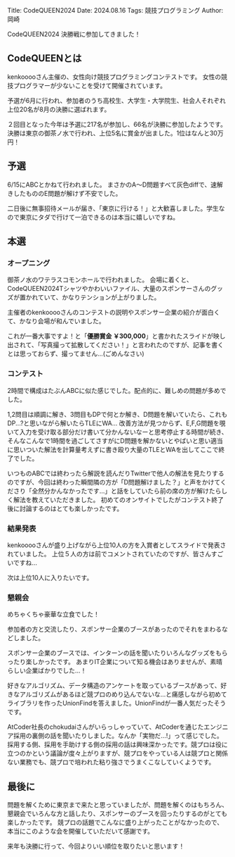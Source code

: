Title: CodeQUEEN2024
Date: 2024.08.16
Tags: 競技プログラミング
Author: 岡崎

CodeQUEEN2024 決勝戦に参加してきました！

## CodeQUEENとは
kenkooooさん主催の、女性向け競技プログラミングコンテストです。
女性の競技プログラマーが少ないことを受けて開催されています。

予選が6月に行われ、参加者のうち高校生、大学生・大学院生、社会人それぞれ上位20名が8月の決勝に選ばれます。

２回目となった今年は予選に217名が参加し、66名が決勝に参加したようです。
決勝は東京の御茶ノ水で行われ、上位5名に賞金が出ました。1位はなんと30万円！

## 予選
6/15にABCとかねて行われました。
まさかのA～D問題すべて灰色diffで、速解きしたもののE問題が解けず不安でした。

二日後に無事招待メールが届き、「東京に行ける！」と大歓喜しました。学生なので東京にタダで行けて一泊できるのは本当に嬉しいですね。

## 本選
### オープニング
御茶ノ水のワテラスコモンホールで行われました。
会場に着くと、CodeQUEEN2024Tシャツやかわいいファイル、大量のスポンサーさんのグッズが置かれていて、かなりテンションが上がりました。

主催者のkenkooooさんのコンテストの説明やスポンサー企業の紹介が面白くて、かなり会場が和んでいました。

これが一番大事ですよ！と「**優勝賞金 ￥300,000**」と書かれたスライドが映し出されて、「写真撮って拡散してください！」と言われたのですが、記事を書くとは思っておらず、撮ってません...(ごめんなさい)

### コンテスト
2時間で構成はたぶんABCに似た感じでした。配点的に、難しめの問題が多めでした。

1,2問目は順調に解き、3問目もDPで何とか解き、D問題を解いていたら、これもDP...?と思いながら解いたらTLEにWA...
改善方法が見つからず、E,F,G問題を覗いて入力を受け取る部分だけ書いて分かんないなーと思考停止する時間が続き、そんなこんなで1時間を過ごしてさすがにD問題を解かないとやばいと思い適当に思いついた解法を計算量考えずに書き殴り大量のTLEとWAを出してここで終了でした。

いつものABCでは終わったら解説を読んだりTwitterで他人の解法を見たりするのですが、今回は終わった瞬間隣の方が「D問題解けました？」と声をかけてくださり「全然分かんなかったです…」と話をしていたら前の席の方が解けたらしく解法を教えていただきました。
初めてのオンサイトでしたがコンテスト終了後に討論するのはとても楽しかったです。

### 結果発表
kenkooooさんが盛り上げながら上位10人の方を入賞者としてスライドで発表されていました。
上位５人の方は前でコメントされていたのですが、皆さんすごいですね...

次は上位10人に入りたいです。

### 懇親会
めちゃくちゃ豪華な立食でした！

参加者の方と交流したり、スポンサー企業のブースがあったのでそれをまわるなどしました。

スポンサー企業のブースでは、インターンの話を聞いたりいろんなグッズをもらったり楽しかったです。
あまりIT企業について知る機会はありませんが、素晴らしい企業ばかりでした...！

好きなアルゴリズム、データ構造のアンケートを取っているブースがあって、好きなアルゴリズムがあるほど競プロのめり込んでないな...と痛感しながら初めてライブラリを作ったUnionFindを答えました。UnionFindが一番人気だったそうです。

AtCoder社長のchokudaiさんがいらっしゃっていて、AtCoderを通じたエンジニア採用の裏側の話を聞いたりしました。なんか「実物だ...!」って感じでした。
採用する側、採用を手助けする側の採用の話は興味深かったです。競プロは役に立つのかという議論が度々上がりますが、競プロをやっている人は競プロと関係ない業務でも、競プロで培われた粘り強さでうまくこなしていくようです。

## 最後に
問題を解くために東京まで来たと思っていましたが、問題を解くのはもちろん、懇親会でいろんな方と話したり、スポンサーのブースを回ったりするのがとても楽しかったです。
競プロの話題でこんなに盛り上がったことがなかったので、本当にこのような会を開催していただいて感謝です。

来年も決勝に行って、今回よりいい順位を取りたいと思います！